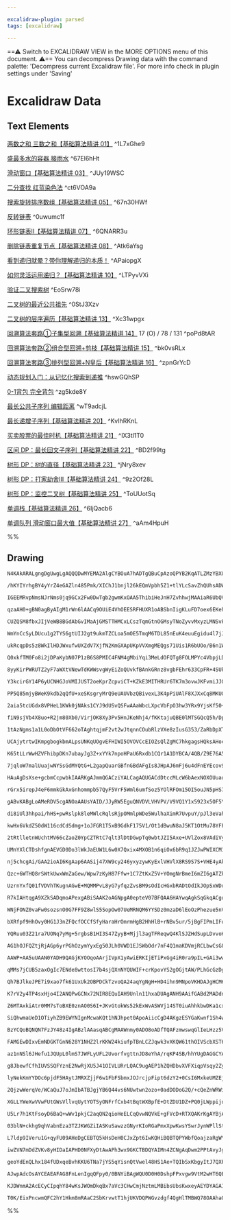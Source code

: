 ```yaml
---

excalidraw-plugin: parsed
tags: [excalidraw]

---
```

==⚠  Switch to EXCALIDRAW VIEW in the MORE OPTIONS menu of this document. ⚠== You can decompress Drawing data with the command palette: 'Decompress current Excalidraw file'. For more info check in plugin settings under 'Saving'


# Excalidraw Data
## Text Elements
[两数之和 三数之和【基础算法精讲 01】](https://www.bilibili.com/video/BV1bP411c7oJ/) ^1L7xGhe9

[盛最多水的容器 接雨水](https://www.bilibili.com/video/BV1Qg411q7ia/) ^67El6hHt

[滑动窗口【基础算法精讲 03】](https://www.bilibili.com/video/BV1hd4y1r7Gq/) ^JUy19WSC

[二分查找 红蓝染色法](https://www.bilibili.com/video/BV1AP41137w7/) ^ct6VOA9a

[搜索旋转排序数组【基础算法精讲 05】](https://www.bilibili.com/video/BV1QK411d76w/) ^67n30HWf

[反转链表](https://www.bilibili.com/video/BV1sd4y1x7KN/) ^0uwumc1f

[环形链表II【基础算法精讲 07】](https://www.bilibili.com/video/BV1KG4y1G7cu/) ^6QNARR3u

[删除链表重复节点【基础算法精讲 08】](https://www.bilibili.com/video/BV1VP4y1Q71e/) ^Atk6aYsg

[看到递归就晕？带你理解递归的本质！](https://www.bilibili.com/video/BV1UD4y1Y769/) ^APaiopgX

[如何灵活运用递归？【基础算法精讲 10】](https://www.bilibili.com/video/BV18M411z7bb/) ^LTPyvVXi

[验证二叉搜索树](https://www.bilibili.com/video/BV14G411P7C1/) ^EoSrw78i

[二叉树的最近公共祖先](https://www.bilibili.com/video/BV1W44y1Z7AR/) ^0StJ3Xzv

[二叉树的层序遍历【基础算法精讲 13】](https://www.bilibili.com/video/BV1hG4y1277i/) ^Xc31wpgx

[回溯算法套路①子集型回溯【基础算法精讲 14】](https://www.bilibili.com/video/BV1mG4y1A7Gu/)
17 (O) / 78 / 131 ^poPd8tAR

[回溯算法套路②组合型回溯+剪枝【基础算法精讲 15】](https://www.bilibili.com/video/BV1xG4y1F7nC/) ^bk0vsRLx

[回溯算法套路③排列型回溯+N皇后【基础算法精讲 16】](https://www.bilibili.com/video/BV1mY411D7f6/) ^zpnGrYcD

[动态规划入门：从记忆化搜索到递推](https://www.bilibili.com/video/BV1Xj411K7oF/) ^hswGQhSP

[0-1背包 完全背包](https://www.bilibili.com/video/BV16Y411v7Y6/) ^zg5kde8Y

[最长公共子序列 编辑距离](https://www.bilibili.com/video/BV1TM4y1o7ug/) ^wT9adcjL

[最长递增子序列【基础算法精讲 20】](https://www.bilibili.com/video/BV1ub411Q7sB/) ^KvIhRKnL

[买卖股票的最佳时机【基础算法精讲 21】](https://www.bilibili.com/video/BV1ho4y1W7QK/) ^IX3tl1T0

[区间 DP：最长回文子序列【基础算法精讲 22】](https://www.bilibili.com/video/BV1Gs4y1E7EU/) ^BD2f99tg

[树形 DP：树的直径【基础算法精讲 23】](https://www.bilibili.com/video/BV17o4y187h1/) ^jNry8xev

[树形 DP：打家劫舍III【基础算法精讲 24】](https://www.bilibili.com/video/BV1vu4y1f7dn/) ^9z2Of28L

[树形 DP：监控二叉树【基础算法精讲 25】](https://www.bilibili.com/video/BV1oF411U7qL/) ^ToUUotSq

[单调栈【基础算法精讲 26】](https://www.bilibili.com/video/BV1VN411J7S7/) ^6IjQacb6

[单调队列 滑动窗口最大值【基础算法精讲 27】](https://www.bilibili.com/video/BV1bM411X72E/) ^aAm4HpuH

%%
## Drawing
```compressed-json
N4KAkARALgngDgUwgLgAQQQDwMYEMA2AlgCYBOuA7hADTgQBuCpAzoQPYB2KqATLZMzYBXUtiRoIACyhQ4zZAHoFAc0JRJQgEYA6bGwC2CgF7N6hbEcK4OCtptbErHALRY8RMpWdx8Q1TdIEfARcZgRmBShcZQUebQA2bR4aOiCEfQQOKGZuAG1wMFAwYogSbggARgAZAHZMAHFJBABOFOLIWERyqCwoNpLMbmcADgqa7RqABnjhgFYKnhqa+Irm

/hKYIYrhgBY4yYrZ4eGAZln485Pmk/XIChJ1bnjl26kEQmVpbh5Z1+tlYLcSavZhQUhsADWCAAwmx8GxSOUAMQVBCo1H9SCaXDYCHKcFCDjEWHwxESJGaHgAMx4mk0mIgVMI+HwAGVYICJIIPAzQeCoQB1B6Sb4gsGQhDsmCc9DcsqvAmfDjhHJoCqvNhwHFqTZqybAgqQfHCOAASWIqtQuQAuq8qeQMubuBwhCzXoQiVhyrh6gyCUTlcxLS63Ya

IGEEMRvpNmsNJrNms0jq9GCx2Fw0DwTgb2gwmKxOAA5ThibiHeJnH7ZvhhwjMAAiaR6UbQVIIYVemmERIAosEMllg678K8hHBiLhm2WatXmjsaodpvFXkQOBDytJZPIlBRd9pNMzCAeiLoDAozMQEGwFAAhABqFU0AAUdhUKtgamwAFIKBnw3GRtwbb4B2YY9JgfQSIAPBuAAj7uS5IAJHKAA6mgDScoAMSqoIAkHKoWhgAIDIAX+qAAIegDp3oA

qzaAH0+gBN0agByAIgM1rWn6lAACq9OUiE4VhOEESRFHUXR1oABSbnIigKLuFD7oex6EKehgXlet4Ps+r7vp+P4AJQMlSnBQKyhBGOIvA5iUOlZAAYrg+jMrqqC/GBvQAIJEMoGboMEVJ9CmTBQOYBDOR8bnQJqDJ6FkuAekwTpoCGI5hgiHwegQrEQeUsHwch6FcehPFkVRNEVPRjF/EIUBsAASuEBlGcBoG5quCAABLvJ8kGoBUSSzAUAC+6xF

CUZQSM8fbxJIjVeWB8BGdAbGvIMaAjGMSTTHMCxLCszTqmGtnOGMsyTNoZyvvMxyzLMNSvPcxCPJmM6vE0HxfJm9m5v8MomQI4pQiSCLIuiaJIJ2OJ4v6xJwr95KUjSdLacybIctNcpRmK/IIEK10ipmKMSlKMrhnC8phoqkiBpaW25pq2qwGW+qvMaY7mpaNp2g6CDRagsXup683oLgjV+t2xCk86w4ggggFqlmVw8NcwzeWmnDTjs8sFhwxYcK

WmYnCcSyLDUcu1g2TYS6gtUIJ2gt9ukmTZCLoa5mOE5TmqM6TDL85nEuK4euuEgidu4l7jJMlyeeJCKfeFQAIrKKpACONRWL+K5sABLam+25sOal0FwbkgDbboAAOaAFiagAsNoAIW6AJ3agAWaqggClxoAF2mlwxTEUClbUQAXJcVzX9dN0J/tiRJUlECHejyeH16RzH8eJ7gChaXaun6YZ0ZLxZVk2dwL0lOBUABa55QeRNuapr57gH0FZVwKF

ukRcqpDs5z8WkIlHDJWxufwUXZdV7XjfN2KmGXApUKpVVXmgMEQgs71Uis1R6bUOo/B6n1Ws6cIBfgAKowFWAKVk0IGSdGmnvBkPNFqJBlkmHYzQeCTBnAmZc20tgXHGMMGYzQLixizKcG4YYro3VQNrA2uYHqtW+DvSAb0jIfXDF9GE4MyToBRADDEQNcT0yJD9RREAKTUlpPSO0cNcaIwJsjMMfIJTowETWXMFioTGPKEjAWfgSYqjLBqLU2Ad

Q0xkfTM0Fo8i2jDPaKybN07P1zB6S8PMIC4FNM4gMbiYqi3MeLdOFQTg8FOLMPYc4VbpjLDk/JRYSxGQqJME4wwZxsPiIwyJRtgjOwziBGBJQuyEmIFbActtkn2xKI7ScJsxizg9qMbW3s1wbhkKJHcQdpKHlDgpKeD5JDEB2Dg0gNR6hx2TmGf8UJ05m1eCQr+uRACLdoACqVADpXoAY+Vcp8RoicIqrd27sUubc+5+UKn0WEtMgOw9g4LPHmHS

8yyKirPWRUTZ2yF7aWXtVNewTdKWWsvgWyEiZoQUvkfBAnkGRnz8vgbFEhr633CpFR+4SUkU1fv4D+Od0DpXOdcu5RE8r8SeS3EqZVKqsAgagKBrTIANXgWItUnUUEFH6pAQa6BsBQHiHeAA8o5ZouBCFTW6LNMMZDRizG0EccpFw4wZJqDsXhuYdrljiPtJMpxhju12MrPhwpxEWpKKIp6vAMVSKBNjb6Ci/oqMBmGbE6jQZaORFDfRsMWQOK5K

Y3kcirGY14P6yUCNHGJoVMIJUST2oeKprZcpviCT+KZkE3MITHRUr6TK7m3ovwJKFvmiJJQIzpL2NrCs8RmgyNTKrMsNDilq1KWWTJwwaEOtjO6BpCAmlHNDZbfsNshx1ogAMppwy3ZzjNQsU4EzfboEHrMySgKTzAqWUpCojkXxvh1hQGouz6qpwOUBTOxzP6MrzoAGLlABgSoAU/NAB+RqgQARX6AF2QwAy+aACcg0iXKiYsS/Z3f9wGwNQdgw

PP5Q85mjyBWeK9kdb2qQfU+xeSKsgryMrQ9eUAUVbzQBivexL3K4pPiUAlF8XJXxCq8MKUQKVP2pSUBKdL8CvNOShkDEGYNwaAa9UBvKEWQNINAiZTUWpeqQV1YovUpVoPKM8Dg2ZGoCipBqroJLtW5l1YcZaMwqkOvOpMHYGKrXzn1aMJY8wxhzCyWsF1GMngLnuhptqPw/gcABNI9NkbyT/VUaG4GGiwakijXomGhi42ZoTTydNKbRTmLkfG2U

2aia5tcUGdx8VPHeL1KWk0jNAks1CYJ9dUSvQSFwAAaWbcLXpcVbFpO3hw3YRx9YjsKf50++Z0zq01u1eIWZ4g7BjPtWdjZGkm0XbmdpvYV2DjtgN/p45BnpNdu7M1UxqGHqmVubDZ75kXvw5Pa9UcuuqWIMsCgz6Sj7K2x+7OHcmWABwTQARL6AGnTQANvGACTjQA8XpIUACN+nz+KzGeQqRDDLO5g6h3DxHyOaKo8w3d09I8jx4YnqC17723yf

fiN9sjVb4X8uo+R2jm80Xb0/VirjOK8Xy3Pv5HnJKeNhj4/fKKtajuQBE0lMTSGQcQ5h/DpHbKHnxjR8AhT4CaoA9gcqUVmmJU6dQZE9BkwhAUCEPobAFQzPHM1ZZ1Kc0hijB2AkGh8Yck5N2HMV4VqTjLe0BUxbFQKzlPnDYko/DU0VBcyFhB4iItRb9YV1GsWlHxZDTtpLEbA2Q3SwY4JRjssldy6nyxrqsbl/sSX/GZfczEz6wW6rRafF0zLY

1tAzNgms1a1L0oDbOtVF662oTAghtqjmF2vt2wJtqnnCOubRlzVXe8zIusG353/ZaRbDpXTV2HdHCdrd53d3UNmOMvZPtbszMDg93DT2KcRwfMwNZODMA1C64WH7wrX3b7qrvPLnnIALPKkOgAfymAAWEfBg3hjh3LkKAZAUTrfgCo9rJJei9pHK/pCh/l/rCjRpRoiozhvKiuilzvvELixnzmGBxoLoFN0CLrmGLgJpLhqLSrLuJt+vBAgVAXJi

UCAjytrtwIKmpgbogkbmALpsUNKqUOgvEFHIWI5OVOVCcEIOZsQlZgMC7hkgagsHQksAHocGMH7lsD8OMGMFwrGFMDwAsM6rmNHtwGcFNh6qFonsApFu9DFnnhnsGgyGGiDILOnjotGhlkXlltKCYvXu2smpXmmtXhmuEVmpEZAI3vmuTMJjVtTHVu3g1gEl3pWqZL3iwbWIPrzAALIj6Vb9ZixDL6jTA1BZJsJz7tQX6L5jpoD6z7Sh7lLrbGyH

K65tLLrWwHZVFhibpDKn7ubayJg3Z+xYYk7npoHPaU6Rxdb1CQr1A1DYBCA/4QB/Z9E76A5pR5yAD1zoAEb6kBpopo+OdCGuMBbcSGuQZxFxVxquXyNQPyJ6d+pOY8Sxz+FQqx6xmx2xDOpkTOVGMiZkbOJBnOgOzGuxrG+KPkhKcJpKvGd8zBh+L8b89KQOJx5xEBlx1x7x0BfBWufKRkwhV++uLh4qyCxuempu5QjkUAEI8QuAAAmswMoGoVqk

7jqloW7malUuajwNYSsGdMYQtG+L2gapQuarGBfnGBdAFgIs8JHpAJ6mFj6u4dFnEYEcov9L4TngEV4UEQXrGvDAkTloTLYtEYFlXraajMVnXjaSUCkZUc3hTBkcWrTGGH4p3laPkZANWmEpiZEiUbEoWBUWuv3h2uOm+HMMtuqXmArG5KsLYexjNiUhrEZBWG7IcNYevnOguv0ViIMd0jGUfk7OMSMjUOcHOE4cKtfrMcTl8QsYshgQ+HeC+Dgl

HAuAgDsXse+gcbmCcpwbkIAARKgAJmmQGACziYALCagAQUGACdDtccMLcW6bAexNOXOUuaua8fxOuUgf8jhmTo/iCn8d2ZCn2aiHgazgQZmBCciuzqQbCRQfCVQdNqQALkSu+aiaLuiQ/H3qwdiXLpjkyjuRAQuSuWuRuZImSUps0gAU2dSQnrSdphISbgNOgrehFJqMoAABo8mO5saQA2YnDaDUL1GjCbRCILCSmoC7R0JILTDULHCJhZIL4qmp

rGrx5irepJ4eF6mmkGkAxGnhommpb57QyF5VrF5Wml6umfSoz5YOlRFOm15OI5ouJN5pHS7elt5+kd65GBnNY1phkDQRm4BKrRkWXj5DIzAVLZjPDCKZmplliNHUFZmjo5llhUXTAVJ7A9Gbb7HIUQC7adL7Y9Icxj4brH41k7rzgrBSwzHHpzFtmoEdnLEPiYL1iQrsnLDNCDl/6hVCqYq4nwSADQ7oAAxKgASAmABK+oAIw6gAqmaAD4/4AGR6

gABvKABgLoAMeRDV5cgANOaAAUsYAID/JJyRW5EguQNVDVLVHVPV/V9VQ1Y1x5923x5OF5YKuV+VhVd5RBekiFLOB1dGHODGZBcJx8iJ35yJf5DBJQTBQFRRNKoFHBEATKs1TVbVXVfVA1I141vB8FAh5Jw5YVIqNJ7U4hkhhQ+mEgVQzET4MA9Ad4BFhAxF6AJCzuC0Yy2goe+sLmK2tC0wyZO0HCFF1YhwCY1w50SYl0MR9mfFXq4WbhyeaAMi

di8iUl3hhpai/hHS+pwRslpk8leMWlcRqlsRjpOMmlpWDe5WulhaXimR7UvpuY/pJl3eVahRdlA+0S3oT4tlIxg2Js+NusSwrlkAA6BSj5elKZqsS+DhZ0ewPABNwVW+pVu+e2Qx0VbakAYxZ2tZy2qwjZuxzZaVrZKBD+ixT+YKwwpRqkRgNQdIxVacoNZVY571ecgAQZqACq8oAK4OgA3LaAAL8YABSuDVrV+O5ScFEA5A9xmOuQudhdpd5dld

kwHx6VkdZ50dW116cdCdSdmg+1oJFGR1T5xB9GdkF175V1/Ot1dBwuN8aJ5KT1OtMu78YFFVDd+dxdZd9VFdB5Kt1d/BYCINrYpZodqF/FWmkqUhsN6APYbArIpAj6wwaN9uFmGNGhZFWh+qiYGSiwwe2wLwTC2NZ0h0F+FS+0dZ1C5qdN9pxkGKmprhr0OpKeUtAaXNOime4lfNmiIlgtFpzpYt6DaMMRyZHNRDstbp8tqRittWKt9WDMGtQZjI

2tRtlletnWUchtMV66cZaoZ0YpCZTRtC7qlt3lDtDGwpTq0wbtJZI5Axe+UVlZox8VAdiVywy2l+euR6UgHdp5PxMd16Owaxb4T4NQ0IFQKdb6Z9CjHQQB8EgAMVmACD0T+oAJPKYOgAiBYTU11TXoC5AuPuNeNrXzGZXoHZWx6mMVDmOWND3BlgmEHD1QkT2MZOTT0Imz2cbz0Y33WQCPUS6r1sHr1vVMqBMeOg7eOA2xIIX8qUl67qZoWQ10mY

UMnYXlCTDshfgnAEVGD0Do3lWkJaEUW1L6w0X7Qxix4MXOB1n6qiOx6bR9q1JZJwPWIXCM1amCW6kkP6nYO83JYC3mmZaWmi1UPKUV7wPkNFYy1JE100Mem22UxK0+mMPlpNY94tbPUcMda8zlQ8O+3hgT7GSx48DPDQNNHbB1JuX21tG8DawxjXCz6Gyb7yNhURX77DG8P97+3TiB2xiq2/Zh16MR0GObUEYPgCg7CQoABaNQih1j/+6dDjuQ7j

nj5chcgAi/GAA2ioAI6KgAap6AASij47XW9cy246yxyzywKyExlVHVlX8RS9S7S+VHE4yAk4+TRqda+aOWk9kx+aRSmT+SibkxAPk5SoU69Uyyy2y1y3y4K1U8fYprUypmVeDY09ffSbfYyRIARdgCcBUBQHAMoIMO/eoXydZloUgoswuAuAHs0GalM88IkGMPEAcBcNYWcEYdxU8M8Os8g3wag2zZ4Zg6JQltnhJfzfg4c6EccxEUpbIipWQ+mp

Qzc+6WTHQ8rSWtkUwxWmZaGew/Wpw7zKyH87Ffw+1C7ZtKxZ5V+YOmgNrBmeI6mZI6gATZklcDsJCzKsWQy57ZFd7Sow7Gozixo/rGaiHauLo58Z3YYz3ZHJIGsTgnrIQPSx7YcRJmK+XIAEI6sOgAsgmABhypXZylU8Kw8Va9+/+4B+3cS/fl3XK2Cve5Ck+yq5CQ+cZBqy+TCdq9zrqzPV5TdVk4fAvWSvxivf2xAGvTiUcfBGB7+wBwfRkkfT

UzrnYxfQ01fVDVhTKugnAGwE+MQMMPvL8yG7yfqzZvsBM9sOdIcHGxbRADtOdIkJOpSxWDrDQrMNYSs6mpdrmwxjIr6oW8JcW7s4luW3g8WwQ0c823WxzRLZcxpQpS6WYnLTpbQy3k84ZWrcZT2+8+ZWR+1jErgMxCO3w4C/UZMHGOF90Xh7O3ZOp60b5ZLLsEtgcEWcizu0uko/uzrdiy7LWVUhUsmRezfieTBze2SxUPoA+zelstsX+CVWnWQV

R7kIAHtqgA9XZkSADqmoAPexgABiSAAK2oAGNpgA0epteV07BFQAA6HAYwqAgkSqGkqACgqA+si37UfrLyDxbXnXvXg3I3rXY3UHyBJL555XlXkKjkNXC8U3M3c3C3S3K3S3GSFQcKI9zOY9yTZ1k9b5OHGTeHhrd1i9AFy9BTZHFHG9TXW3pE3X/Xw3o39H43DE13NQs383q3D3a3z33KJ9iF22BLl9huzT0N0hsq4VEIkw9AzA5UVQwbk0H9Az

WNjFONZ0vaFw0sozsnO0G7FF9Z8wlS5SopOw07UeMRNQM6YYSDz0mzaD6lEoOzPhezue5nVbclYRJzNzNnjbcRVnTn1DLn9z7bzzXbrzeRvbwFxRg7sSd4wXsZgLHCtSi2Vw/a3l8Z8X82YwgvUwzmyYSLvRDXGXXtFZ2XR7uXGjk6pwhXhLV7x33d5XDQkK5kNQHA0IL7fvWHm9kP3XgAhiQI6AAQKntwANSABWSoALnmldhOwHfjncGfXX2fef

bXRfpf9HhOvy0HG1J3nZFQcfOCCfSfyHaraHrOmrmHgB2HhHlB+rNBv5ur/5jBgFIPmLIFomJTec1ftfBfJfZfjHwNOP59rr7HhPnHMh5QRgcAHA9QpA7J2A9Y/TmN/J2N5SuNywdZc4K+Z0ttO0fPBq2sCnZqJwztFSmnbgHWVtoS8BKLNIStsxErGcy2uDFLBDCUQWdq22vJNA2wuZNtrmdbVtlVi9Kt4siRlHIt5y1ofMda/nb0AKGt7VF0kW

YQRuu03Z21ra7UONq7yMg+5rgbsB1HI3S47ZyyB+Mjjl3agTFReqwQ4KlSJZHdSupLDvvoHZKqR6wNQKkPEBT62MwqGdJlNX0ABGJNDkADoSgX0LCABwt0ABwKpXXiDV0QO9dDQdoN0GGDjBh3Erm3xj5SCZBb4OQQoL76vdwS6HaEudW+5j89W11f7tP2NamszeL1JfkywsE6D6++gowfRxME+MHWghZQS6zgQQ13WLTT1m0z9jMAKA9QKOJIFZ

AG1hOJFQZtjRjAGp6yrPGhOzymYyxEg50JLh0VWD1EJSWbOdr7nF4Q1maKDVmjRCLbwCsG8vEzrAIOYyVCGGAnXmc0FCa8SGyA7Snmn15ud6GnbfAd2zeZEDfOC/c3t81iREVtKiSD0v8zHYpt1Oa+cFlcGYGFIQWoeONoi3qRpdX23AzLoHz4HB8BBtZJMPM1EFR8JB7fCJgRQABWqkLrJ+HMhKCkKjLcCnnAuSABAA0AAjkYACQlQAKaKgAC9T

AAWP+AA5uUAAN0YADH9QAGjKYOOqoAArjIVpX1yAwiERKIjETiPxGg4iR0ra9pIL+GAi3wwItgKCJBLxN3BiTTkR9y1Yj9yCP3T8m5QCG+CZ+D1Ofma1B5FNKOpyckUiLRFYi8RBI2qsSPtZMchCzrEQqkI46tMuOx/ZQLMAhCXhhg7JG/l/QgA2YDoLmLMHOB+DPAN2C7OTkMDFIGpBeK2TaMC31iyNWhvADTh0MaZdD82PQ9mnIjl480hh+zSt

qMMs7jCUB5zaxOgIc7ENde8wttosI7b4sjQXnNYQUWIF+crKpovYS2gOGjtAW/PLhGcGzDgsuKM7WbDC3KSZIQW1wR0Rvl95JDd26LH2rFX4HboLsMnDgVSUvb6MfhDgiJvECcEVB6ANQdkooLq6p12xb7ccpMF2iAAZgMACgyqgEAAx2oAAtFdcSSLrpwFlxFQdcVuN3Frj6R0fODtenHGqQpxM4twYdTe6eCUmU9QURPyRIEduMgPWfsD0lGbD

Qh7BJlkeJPE7i9xao7fk61UxUk2OBPDCkTzvoQA24aqYgNgH+HD4ihn9MNpoVKHDAJgHCM6H/13TWFXMWwSlrjVOCQML8KwfUGI0QlkNrgOnMAd0IgEy8MG/QktlnjaTGkK2SvaMUgNjF5ZphrE+Imr0wF3M0xOA9zngM84ECcxwZNhv+K+YBcqWFA1JCbFqQHBMk9ROgVbUVhqgzgFwtABwjNQC8gqPvEKqn0UYB9eBikv2q8N7FzgHUiwEQYOO

K7rV2y4TP4sxHjo4I2ANQPwGCNx72NIR8EQuIAH9Unln11hxaDUAgANH9AAifGABd2MADdnvuJFbhTIp0UuKUlNSkt9xB9gq8ZHG8mQo/JAUjkaqy5HqtB+GHbwWn0uq/cvyIor8cR3Fx/j/mYPZfqFIincsopMUhKSlPiHqjlMUE+pqITLA6iMheoiQF1noCmhJA5ULrBwHQm09Q2onF3OF1xqilEwuSP/ucA55DApg2gPtJSwTDh8EwMzQAWgF

Z6MTAxkiAtr0MM7sToBXE0znAO0S6I+JKvGtokWs52kExWvASWVj14ST0iuAhhkbwDKa1cxGw/5qQM6zqoixTeQ4bb2cyUtdYyZXSWmTWzRc6xCXFdrUSmBUJOBDwqyXu2eG2S4q1ZdRo6lWC9pz2kfYcQVM8lgotAqkPsswBvCBTz6qgvOOFNqqAA8jV6n45aEpg0kXzMFnRThZbdC8SOMKkPhWZb4dmZzPKkodR6z4z7qk1H5BRcOjUueqKKCE

SiQhwmaUeD1OTiyhZB9EWYNIgnMcwaKQt1hNJhpet0ApoAiicCgD4AKgzESYGaKwnf1Sh4wBZs5QXBuxXw+0tmgajU5XClStCbzLJ3sJXTJ0N07UsGL6HvTnpWIbiWZ3YmICvpsw8WkJMmEiTa2Ew25sDOwGgypJ4MlYcb1Mo+c+2FMuGbzCFrJFBYSM0sSbCrB7BBeopcFgxJxnZk3efrXYEalqTEzLJZZJ4TZP+Y9iJinmGYBH0mQtl8pHk34v

BzYCQoBQNQN7FzJY48z4IgABzlAAasqABCgMAAWnmy0ADO8oADfTQAFzmwswqGlIeLHzz5V8u+Q/NsHuSwma869JIA3k4It5O8lWf32OpJMh+tU/kfVKFGLsmp9Bb8eKN/FGzpcJszqbkBfkXzC4N8++ZbMfngTse/KIKaxzGnoUb6TszIegBvD1hqQiYKANyQwn087+jPDacsHjCi8qksYbWCTSAH7BJ0KbM4EmXmBxcfRdZZMqANumxJ7pIYtP

FAMGEwDIxvEmNDGKTGnN628Y1NHZ2lrKKW24kiufpTBnLCZJqwk3vXKQW61thOIVScbXST6hFgWYMFgPKxkh1MZy7UPO6MpbOZkyrYiyQuMeHWSMWM8+yXPLfD/0vhjM1eUY0jj1BmAkKHsDUB7CYJd5KgploAC5lQAC+pqAesE+FRHhTmugAcNMLZvEfKKKVFkHj2IaSjJVkpyX5LJZlsngJ/NCaytmZ16KJTEriUJLgFlUgfidRqlfc6p6TaBQ

az1nNSl6JHefu1JQUpL0lmS7JWFLyUFL2UvorfvgttnJD8eYhA/rqKP4SB/hhYUgDAGGCYAEAfTehbf3DY4TKKqwP/pkiOBaT3+hSQOTTQDzOUOFjohOagF7QyIxFKcliUXLDFiUFeklHOcr2Fqq8S5cYqYWgIBlaKxJ5ctUAbw84lB1ahA6GQ3NhlWVS5oMduSFxNh/9zU+XRbCIzfCGTUACpcpLHirHmT3aE88KjwP8XdjAlIyOMCsDWauTl5d

g8JbewfCfhIUVSSQFYznE2NwRjXU5J41OIVLURrLQAC9ugAEP1hZQHDbvXVFXiqpVsqy2Zyjynsrv5ESrlf/KAZ8qHxqHUBTyPAW9LIF/S98fh1oL6z4FeTQ2Z82QUWsQpuQJVdMpVVyqlljrFZVqIdkbLJpWy9AM0CMA8AlUNIYYMtNHIO5MJa00oc0ANSTo42sYc1AsEWAMUqwlFZitmEyQLArgtEt5fUVolfKpeBnSAUZ1kUvThhUYxRfxOhW

lyNekKmYYDOc6pjdF5HAytJMRXZjjF6w1FbFSbmxJOJrcjpFipt6dzY2+0CsI6MxkeUMZEjGFguF0IfLPF27EmZPL8Vdj10s8xlQcGOihLW+HK8rvQCECQoqQNQIWIkohGb0XVWSwAMpGgANu1AA1UqABYIMuIvFCl1EF2iUpFZXrURd6p9S+uFkI8NVX8xpT/MjiHrj1p6mwB0sfEeDqpXg01cFIFG+CdZwooZXApakYkpRjqy9WKumW/rn1hJS

2QjzwWerqVe/WCaQuJ7oJmIbATBJgjYB6Q44vs6NUwtwn2ozo+0adDODoG2Q/+cQeZnWRWiVJ8Jl05blFxESdDvlWzYSX8tLblr5FQKz6SCu+nWla1f09RYmNEkYqdFcK9MYbxrmQyWGIZUxX2twB24gZ+wg9u2kBZ/8VgJ0seQ4sKS21nFMLahMmrPaycvFVKnxaTM7FWa7JVM49hdhjB6pd1K8rVZyoqBsjVImCGoHHCqDnrhV45b9YAEW3QAO

XGLLYWeXwVVwFUtGWsVllvqUytYOTSyONFrfCxb4tBqtWXBpfE+DtZDU1DZ+PQ0jLWppijqUyzy2ZbLZ2WrHqRp80oUYJ6yuCYfxJ7xBTQ/wqODiE0DxBmNJQphYkFF5UIPc3GmMAxRFLaA5gnCthKKTmDnRRNmST5ZJqLUPSS1T0stZnNekjCq1ecxtcJNs6aawVcwirCDL0VVyDFHa2SV2pRUmarKdCizcWP80AshkWay4HOB0nO9cuxKt0U6n

U5Lr7h1KtFsoyD6BaQ+wWv1pkjC2aqQN2qioHeELCqQvwNQVkE+gFVcD+RTXQAKrKgAYBjAAEBbCy4hFfUpdNRp307LZcQoDQ0pK2gauyBOt8ETpJ3VanxtWjWa+OQ2NaYFaGojq1sw0UyOtTq1nQzo9WJCBUmo6CcQqaYjbNlJPXAI5H0A7BGocAIQPzBOXmjdU8YXGn/wokfDngf/BiidDjUhy4wVwamiHTzXnD/R/FcRfp1O0yaZF4YuRYr0U

03blN+ckhg9qhVabnEza3TZJKWGZiIASKuSawzzGNyrKIoRGaPmxXpwKwsYSwrJynWPllStYwecvlYXUTxslKlFmVSR1ZcXhqOt4YlQdRKdZORXNlcBu5247NA8dN8ARXqI9hEti4zOvBBp2AB8NJinvIbkhcQAOSagAHgVhZxJJnSKzH0T6WUM++fZbOJKc7itZXDvt3tUh96eAA+6DYave4mrNZSGhrQMsn5GsbVJrO1eazCEK7qd4+1AJPvX0

L7ldp9IVeru1G+qyFU09AHeDgCEBTQ5kHsDeH0CJxZpt6IwKQHiBQBTQPYWbfQoajzaRgWYBIOdOzD1EXalSLhVKV2CxqKJjvOhJpIJU+iH+ipTaC5njAu6pgBazoVcF/raw2Fx0ZYAenAHSbfl/u/5RGKD3vTc5oeu7UXIj0Nqa10el7S2sebx6Xmhm03varMUBc36AOpvNKg6CRqeAhoaGvZXSSESZY50XuY5szAzBiVAeJNednHnDSa9tK9dV

iwZVN7mDdZVKv8yHIDaIAPHD0NFXyDtAwAPh3wx9GKCTBDQYAIMn4ZCNgAqDwm2PPtAvyJgGDtwYoDaJYOqcR5CnU4CEetCGgWG+AUIFAFhD6BrIMgSME+DYBeG8gIRs4JRTc1zht1PwBMHpTAC2LEgHsI4BflF7zB9Y2RsULgG/I3gokHobkmR0yDEB+jRIQYzrVBC9H94pAcEBQCaC4BFDIxxyLMbYDzGQgkuSjQhKECzB0gygRyMxCMBzaGez

geoYdEnQLhx184fUDxqeBvhKKU6TNa7jYS5qYisnQtVwel48HS1Ae+TQIbSxKbgyItJ7QXPrXCSw9KYqQ7HsrmyGIZzDBQyQKsr/DLF1mkHdYSySLZsZJetyLRJc14y3wPwJoXGHh1tjVdI03zcjvr2nYgt4OhhOIrb0Uy3DP+tPuUBy2sn8CNW7pfBov1QKLVsC6XUD1GVtTYq8ujuAyASHf66mePIbeNMJ7gBK0sSOAHAHZCDJuA/UaAE0AyDl

AJwpAdcOsAYCEAEAFAG8FnLenIgqQFpy0/0BNYiBAgWQU0D0H0DshpFPxvgw9VtM2wHT6QE01dsrUhF3Tsxz046fMjAmfpOvG04GftOOnnTaigrAGbtOIHozVzCQ/qa2KRnEz6QcqDps9J5MPTUZ9IEqjbXVz4zQZ9IOZGfLcnUzeZjM/oHLOdLQFEZhM16f0DtxeT1ptM02aTPTGVjcxhY580bOln9APYIkD2bWN9nvQqxqgFWfTPNnRzbcSNWX

KJDWnmA2AcECyCIpqhY84wKsJWOmDkqBx7aVc3CHwCmjNztmLMBibsUbsKwxeyAEYDYAGA1T1BAgNAiBCbbCJsYUhQOfzP6AszQ6/NIufDP4gSAp+/U8BeIDsgEAN8CBYntfjEBSibAS8MOdwCaBggJM2CyQHTzSEbwcIdBKQGUDYhBI1hC6LwCMKkWSLB0WYOVMqjKBXQvR8oPhcItZhgQsLFi8xeoA0QDUWkL8x2ZtgxmoQhZ3yJwCs0p6MglU

T0K/EixPncwmQFC2hY1Hkm8mRAaC2SbKrvwtT1hjUKVDQPWGvzdgf4QgHlTMBWQ78OAAhaQvvxUL5O2JPKkICMAaNcIaS7vAXNhBggtlxWLxiECggDAzESNa4fq7uHcjoIRyLZfssPn8Ah2HqOAEkKMhmQ4QNU91BADdQgAA
```
%%
